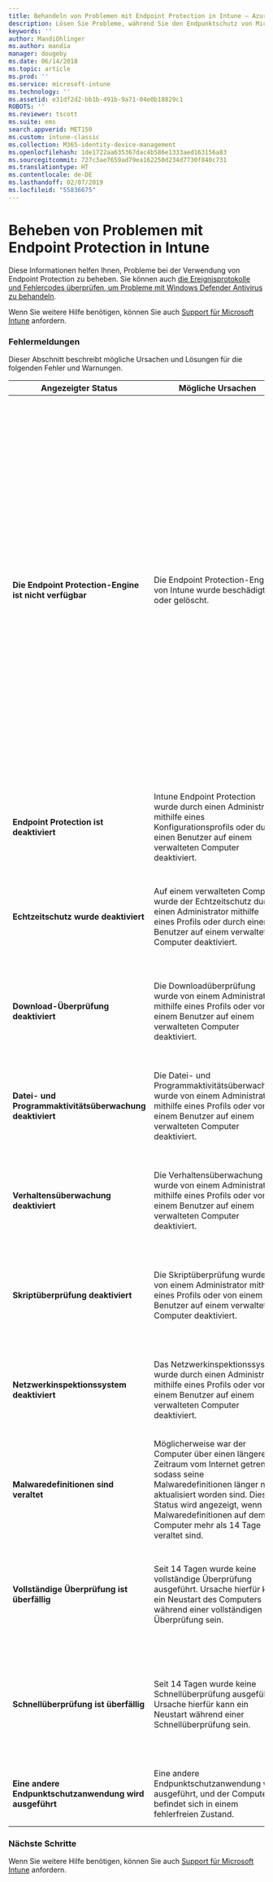 ```yaml
---
title: Behandeln von Problemen mit Endpoint Protection in Intune – Azure | Microsoft-Dokumentation
description: Lösen Sie Probleme, während Sie den Endpunktschutz von Microsoft Intune verwenden.
keywords: ''
author: MandiOhlinger
ms.author: mandia
manager: dougeby
ms.date: 06/14/2018
ms.topic: article
ms.prod: ''
ms.service: microsoft-intune
ms.technology: ''
ms.assetid: e31df2d2-bb1b-491b-9a71-04e0b18829c1
ROBOTS: ''
ms.reviewer: tscott
ms.suite: ems
search.appverid: MET150
ms.custom: intune-classic
ms.collection: M365-identity-device-management
ms.openlocfilehash: 1de1722aa635367dac4b586e1333aed163156a83
ms.sourcegitcommit: 727c3ae7659ad79ea162250d234d7730f840c731
ms.translationtype: HT
ms.contentlocale: de-DE
ms.lasthandoff: 02/07/2019
ms.locfileid: "55836675"
---
```

# <a name="troubleshoot-endpoint-protection-in-intune"></a>Beheben von Problemen mit Endpoint Protection in Intune

Diese Informationen helfen Ihnen, Probleme bei der Verwendung von Endpoint Protection zu beheben. Sie können auch [die Ereignisprotokolle und Fehlercodes überprüfen, um Probleme mit Windows Defender Antivirus zu behandeln](https://docs.microsoft.com/windows/security/threat-protection/windows-defender-antivirus/troubleshoot-windows-defender-antivirus).

Wenn Sie weitere Hilfe benötigen, können Sie auch [Support für Microsoft Intune](get-support.md) anfordern.

### <a name="error-messages"></a>Fehlermeldungen
Dieser Abschnitt beschreibt mögliche Ursachen und Lösungen für die folgenden Fehler und Warnungen.

|Angezeigter Status|Mögliche Ursachen|Mögliche Lösungen|
|---------------|--------------------|-----------------------|
|**Die Endpoint Protection-Engine ist nicht verfügbar**|Die Endpoint Protection-Engine von Intune wurde beschädigt oder gelöscht.|Wenn die Endpoint Protection-Engine von Intune beschädigt ist, können Sie versuchen, die Software zu aktualisieren oder neu zu installieren.<br /><br />Klicken Sie zum Erzwingen eines sofortigen Updates in der Endpoint Protection-Clientsoftware auf **Update** (auf verwalteten Computern auf der Taskleiste).<br /><br />Wenn die Engine nicht aktualisiert werden kann, müssen Sie die Endpoint Protection-Engine erneut installieren.<br /><br />Suchen Sie in der Liste der installierten Programme in der Systemsteuerung auf dem verwalteten Computer nach **Microsoft Intune Endpoint Protection-Agent**, und deinstallieren Sie die Anwendung.<br /><br />Während der nächsten Updatesynchronisierung wird das fehlende Programm von Microsoft Online Management Update Manager erkannt und zum geplanten Installationszeitpunkt neu installiert.|
|**Endpoint Protection ist deaktiviert**|Intune Endpoint Protection wurde durch einen Administrator mithilfe eines Konfigurationsprofils oder durch einen Benutzer auf einem verwalteten Computer deaktiviert.|Aktivieren Sie Endpoint Protection. Lesen Sie hierzu [Festlegen von Endpoint Protection-Einstellungen](endpoint-protection-configure.md) in Intune, oder [aktivieren Sie Windows Defender für den Zugriff auf Unternehmensressourcen](/intune-user-help/turn-on-defender-windows).|
|**Echtzeitschutz wurde deaktiviert**|Auf einem verwalteten Computer wurde der Echtzeitschutz durch einen Administrator mithilfe eines Profils oder durch einen Benutzer auf einem verwalteten Computer deaktiviert.|Aktivieren Sie Endpoint Protection. Lesen Sie hierzu die Informationen zu [Windows Defender Antivirus](device-restrictions-windows-10.md#windows-defender-antivirus) in Intune, oder [aktivieren Sie den Echtzeitschutz für den Zugriff auf Unternehmensressourcen](/intune-user-help/turn-on-defender-windows). |
|**Download-Überprüfung deaktiviert**|Die Downloadüberprüfung wurde von einem Administrator mithilfe eines Profils oder von einem Benutzer auf einem verwalteten Computer deaktiviert.|Aktivieren Sie die Überprüfung. Lesen Sie hierzu die Informationen zu [Windows Defender Antivirus](device-restrictions-windows-10.md#windows-defender-antivirus) in Intune, oder [aktivieren Sie den Echtzeitschutz für den Zugriff auf Unternehmensressourcen](/intune-user-help/turn-on-defender-windows). |
|**Datei- und Programmaktivitätsüberwachung deaktiviert**|Die Datei- und Programmaktivitätsüberwachung wurde von einem Administrator mithilfe eines Profils oder von einem Benutzer auf einem verwalteten Computer deaktiviert.|Aktivieren Sie die Datei- und Programmaktivität. Lesen Sie hierzu die Informationen zu [Windows Defender Antivirus](device-restrictions-windows-10.md#windows-defender-antivirus) in Intune, oder [aktivieren Sie den Echtzeitschutz für den Zugriff auf Unternehmensressourcen](/intune-user-help/turn-on-defender-windows). |
|**Verhaltensüberwachung deaktiviert**|Die Verhaltensüberwachung wurde von einem Administrator mithilfe eines Profils oder von einem Benutzer auf einem verwalteten Computer deaktiviert.|Aktivieren Sie die Verhaltensüberwachung. Lesen Sie hierzu die Informationen zu [Windows Defender Antivirus](device-restrictions-windows-10.md#windows-defender-antivirus) in Intune, oder [aktivieren Sie den Echtzeitschutz für den Zugriff auf Unternehmensressourcen](/intune-user-help/turn-on-defender-windows). |
|**Skriptüberprüfung deaktiviert**|Die Skriptüberprüfung wurde von einem Administrator mithilfe eines Profils oder von einem Benutzer auf einem verwalteten Computer deaktiviert.|Aktivieren Sie die Skriptüberprüfung. Lesen Sie hierzu die Informationen zu [Windows Defender Antivirus](device-restrictions-windows-10.md#windows-defender-antivirus) in Intune, oder [aktivieren Sie den Echtzeitschutz für den Zugriff auf Unternehmensressourcen](/intune-user-help/turn-on-defender-windows). |
|**Netzwerkinspektionssystem deaktiviert**|Das Netzwerkinspektionssystem wurde durch einen Administrator mithilfe eines Profils oder von einem Benutzer auf einem verwalteten Computer deaktiviert.|Aktivieren Sie das Netzwerkinspektionssystem (NIS). Lesen Sie hierzu die Informationen zu [Windows Defender Antivirus](device-restrictions-windows-10.md#windows-defender-antivirus) in Intune, oder [aktivieren Sie den Echtzeitschutz für den Zugriff auf Unternehmensressourcen](/intune-user-help/turn-on-defender-windows). |
|**Malwaredefinitionen sind veraltet**|Möglicherweise war der Computer über einen längeren Zeitraum vom Internet getrennt, sodass seine Malwaredefinitionen länger nicht aktualisiert worden sind. Dieser Status wird angezeigt, wenn die Malwaredefinitionen auf dem Computer mehr als 14 Tage veraltet sind.|Wenn Schadsoftwaredefinitionen veraltet sind, können Sie die Definitionen mit [Windows Defender Antivirus](device-restrictions-windows-10.md#windows-defender-antivirus) aktualisieren.|
|**Vollständige Überprüfung ist überfällig**|Seit 14 Tagen wurde keine vollständige Überprüfung ausgeführt. Ursache hierfür kann ein Neustart des Computers während einer vollständigen Überprüfung sein.|Wenn eine vollständige Überprüfung überfällig ist, können Sie eine einmalige vollständige Überprüfung ausführen oder wiederholte vollständige Überprüfungen planen. Weitere Informationen finden Sie unter [Windows Defender Antivirus](device-restrictions-windows-10.md#windows-defender-antivirus). |
|**Schnellüberprüfung ist überfällig**|Seit 14 Tagen wurde keine Schnellüberprüfung ausgeführt. Ursache hierfür kann ein Neustart während einer Schnellüberprüfung sein.|Wenn eine Schnellüberprüfung überfällig ist, können Sie eine einmalige Schnellüberprüfung ausführen oder wiederholte Schnellüberprüfungen planen. Weitere Informationen finden Sie unter [Windows Defender Antivirus](device-restrictions-windows-10.md#windows-defender-antivirus).|
|**Eine andere Endpunktschutzanwendung wird ausgeführt**|Eine andere Endpunktschutzanwendung wird ausgeführt, und der Computer befindet sich in einem fehlerfreien Zustand.|Wenn bereits eine andere Endpunktschutzanwendung installiert ist und Intune diese Anwendung erkennt, wird das Geräte möglicherweise instabil.|

### <a name="next-steps"></a>Nächste Schritte
Wenn Sie weitere Hilfe benötigen, können Sie auch [Support für Microsoft Intune](get-support.md) anfordern.
